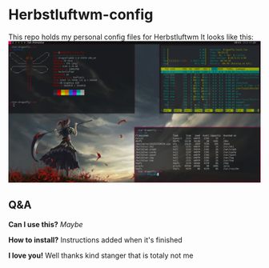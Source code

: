 # Herbstluftwm-config

This repo holds my personal config files for Herbstluftwm
It looks like this:
![Herbstluftwm on DragonflyBSD](https://github.com/Stargirl-chan/herbstluftwm-config/blob/master/dfly.png)

## Q&A

**Can I use this?** *Maybe*

**How to install?** Instructions added when it's finished

**I love you!** Well thanks kind stanger that is totaly not me
